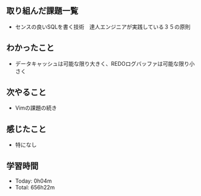 ## 取り組んだ課題一覧
- センスの良いSQLを書く技術　達人エンジニアが実践している３５の原則
## わかったこと
- データキャッシュは可能な限り大きく、REDOログバッファは可能な限り小さく
## 次やること
- Vimの課題の続き
## 感じたこと
- 特になし
## 学習時間
- Today: 0h04m
- Total: 656h22m
